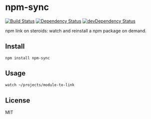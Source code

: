 # npm-sync
[![Build Status](https://travis-ci.org/neoziro/npm-sync.svg?branch=master)](https://travis-ci.org/neoziro/npm-sync)
[![Dependency Status](https://david-dm.org/neoziro/npm-sync.svg?theme=shields.io)](https://david-dm.org/neoziro/npm-sync)
[![devDependency Status](https://david-dm.org/neoziro/npm-sync/dev-status.svg?theme=shields.io)](https://david-dm.org/neoziro/npm-sync#info=devDependencies)

npm link on steroids: watch and reinstall a npm package on demand.

## Install

```
npm install npm-sync
```

## Usage

```sh
watch ~/projects/module-to-link
```

## License

MIT

